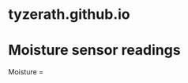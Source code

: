# tyzerath.github.io
<html>

<head>
    <title>Sensor Data</title>
    <script type='text/javascript'>  
    function init() {
  Tabletop.init( { key: "https://docs.google.com/spreadsheets/d/e/2PACX-1vSAA3yEvlmIg5vHxAJKNKj2QA1WptdAXuxhQLcp6CrtinwDKlIgJ2sIDNfmheYItFGqPwfTDNN3WNzO/pubhtml",
                   callback: function(data, tabletop) { 
                       console.log(data)
                   },
                   simpleSheet: true } )
}
window.addEventListener('DOMContentLoaded', init)
    </script>
</head>

<body>
    <h1>Moisture sensor readings</h1>
    <p>Moisture =</p>
</body>

</html>
